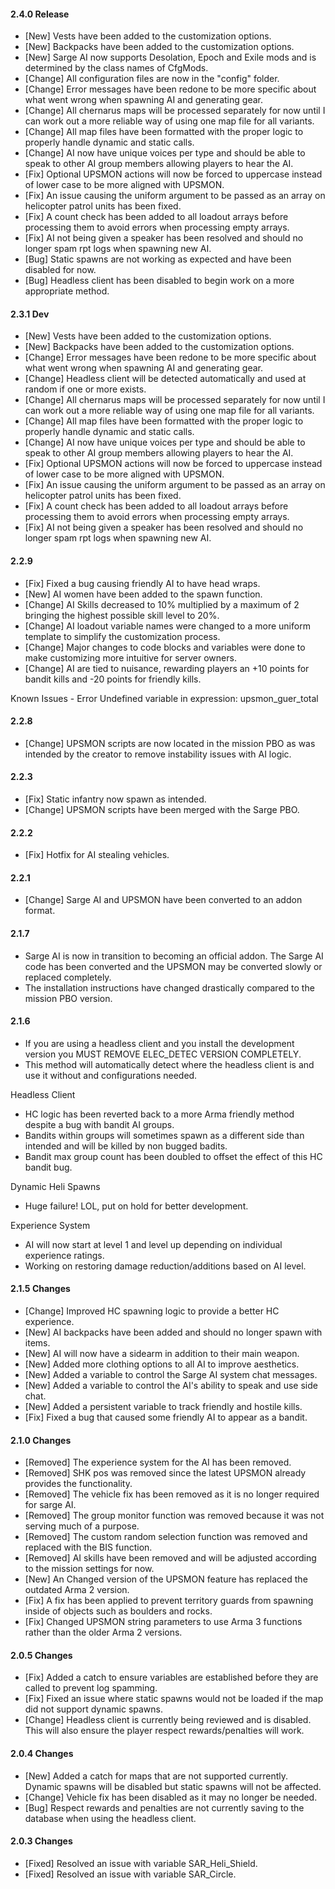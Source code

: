 #### 2.4.0 Release
- [New] Vests have been added to the customization options.
- [New] Backpacks have been added to the customization options.
- [New] Sarge AI now supports Desolation, Epoch and Exile mods and is determined by the class names of CfgMods.
- [Change] All configuration files are now in the "config" folder.
- [Change] Error messages have been redone to be more specific about what went wrong when spawning AI and generating gear.
- [Change] All chernarus maps will be processed separately for now until I can work out a more reliable way of using one map file for all variants.
- [Change] All map files have been formatted with the proper logic to properly handle dynamic and static calls.
- [Change] AI now have unique voices per type and should be able to speak to other AI group members allowing players to hear the AI.
- [Fix] Optional UPSMON actions will now be forced to uppercase instead of lower case to be more aligned with UPSMON.
- [Fix] An issue causing the uniform argument to be passed as an array on helicopter patrol units has been fixed.
- [Fix] A count check has been added to all loadout arrays before processing them to avoid errors when processing empty arrays.
- [Fix] AI not being given a speaker has been resolved and should no longer spam rpt logs when spawning new AI.
- [Bug] Static spawns are not working as expected and have been disabled for now.
- [Bug] Headless client has been disabled to begin work on a more appropriate method.

#### 2.3.1 Dev
- [New] Vests have been added to the customization options.
- [New] Backpacks have been added to the customization options.
- [Change] Error messages have been redone to be more specific about what went wrong when spawning AI and generating gear.
- [Change] Headless client will be detected automatically and used at random if one or more exists.
- [Change] All chernarus maps will be processed separately for now until I can work out a more reliable way of using one map file for all variants.
- [Change] All map files have been formatted with the proper logic to properly handle dynamic and static calls.
- [Change] AI now have unique voices per type and should be able to speak to other AI group members allowing players to hear the AI.
- [Fix] Optional UPSMON actions will now be forced to uppercase instead of lower case to be more aligned with UPSMON.
- [Fix] An issue causing the uniform argument to be passed as an array on helicopter patrol units has been fixed.
- [Fix] A count check has been added to all loadout arrays before processing them to avoid errors when processing empty arrays.
- [Fix] AI not being given a speaker has been resolved and should no longer spam rpt logs when spawning new AI.

#### 2.2.9
- [Fix] Fixed a bug causing friendly AI to have head wraps.
- [New] AI women have been added to the spawn function.
- [Change] AI Skills decreased to 10% multiplied by a maximum of 2 bringing the highest possible skill level to 20%.
- [Change] AI loadout variable names were changed to a more uniform template to simplify the customization process.
- [Change] Major changes to code blocks and variables were done to make customizing more intuitive for server owners.
- [Change] AI are tied to nuisance, rewarding players an +10 points for bandit kills and -20 points for friendly kills.

Known Issues
	- Error Undefined variable in expression: upsmon_guer_total

#### 2.2.8
- [Change] UPSMON scripts are now located in the mission PBO as was intended by the creator to remove instability issues with AI logic.

#### 2.2.3
- [Fix] Static infantry now spawn as intended.
- [Change] UPSMON scripts have been merged with the Sarge PBO.

#### 2.2.2
- [Fix] Hotfix for AI stealing vehicles.

#### 2.2.1
- [Change] Sarge AI and UPSMON have been converted to an addon format.

#### 2.1.7
- Sarge AI is now in transition to becoming an official addon. The Sarge AI code has been converted and the UPSMON may be converted slowly or replaced completely.
- The installation instructions have changed drastically compared to the mission PBO version.

#### 2.1.6
- If you are using a headless client and you install the development version you MUST REMOVE ELEC_DETEC VERSION COMPLETELY.
- This method will automatically detect where the headless client is and use it without and configurations needed.

Headless Client
- HC logic has been reverted back to a more Arma friendly method despite a bug with bandit AI groups.
- Bandits within groups will sometimes spawn as a different side than intended and will be killed by non bugged badits.
- Bandit max group count has been doubled to offset the effect of this HC bandit bug.

Dynamic Heli Spawns
- Huge failure! LOL, put on hold for better development.

Experience System
- AI will now start at level 1 and level up depending on individual experience ratings.
- Working on restoring damage reduction/additions based on AI level.

#### 2.1.5 Changes
- [Change] Improved HC spawning logic to provide a better HC experience.
- [New] AI backpacks have been added and should no longer spawn with items.
- [New] AI will now have a sidearm in addition to their main weapon.
- [New] Added more clothing options to all AI to improve aesthetics.
- [New] Added a variable to control the Sarge AI system chat messages.
- [New] Added a variable to control the AI's ability to speak and use side chat.
- [New] Added a persistent variable to track friendly and hostile kills.
- [Fix] Fixed a bug that caused some friendly AI to appear as a bandit.

#### 2.1.0 Changes
- [Removed] The experience system for the AI has been removed.
- [Removed] SHK pos was removed since the latest UPSMON already provides the functionality.
- [Removed] The vehicle fix has been removed as it is no longer required for sarge AI.
- [Removed] The group monitor function was removed because it was not serving much of a purpose.
- [Removed] The custom random selection function was removed and replaced with the BIS function.
- [Removed] AI skills have been removed and will be adjusted according to the mission settings for now.
- [New] An Changed version of the UPSMON feature has replaced the outdated Arma 2 version.
- [Fix] A fix has been applied to prevent territory guards from spawning inside of objects such as boulders and rocks.
- [Fix] Changed UPSMON string parameters to use Arma 3 functions rather than the older Arma 2 versions.

#### 2.0.5 Changes
- [Fix] Added a catch to ensure variables are established before they are called to prevent log spamming.
- [Fix] Fixed an issue where static spawns would not be loaded if the map did not support dynamic spawns.
- [Change] Headless client is currently being reviewed and is disabled. This will also ensure the player respect rewards/penalties will work.

#### 2.0.4 Changes
- [New] Added a catch for maps that are not supported currently. Dynamic spawns will be disabled but static spawns will not be affected.
- [Change] Vehicle fix has been disabled as it may no longer be needed.
- [Bug] Respect rewards and penalties are not currently saving to the database when using the headless client.

#### 2.0.3 Changes
- [Fixed] Resolved an issue with variable SAR_Heli_Shield.
- [Fixed] Resolved an issue with variable SAR_Circle.
